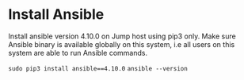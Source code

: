 # Install Ansible
Install ansible version 4.10.0 on Jump host using pip3 only. Make sure Ansible binary is available globally on this system, i.e all users on this system are able to run Ansible commands.

`sudo pip3 install ansible==4.10.0`
`ansible --version`